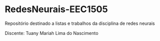 # RedesNeurais-EEC1505
Repositório destinado a listas e trabalhos da disciplina de redes neurais 

Discente: Tuany Mariah Lima do Nascimento
